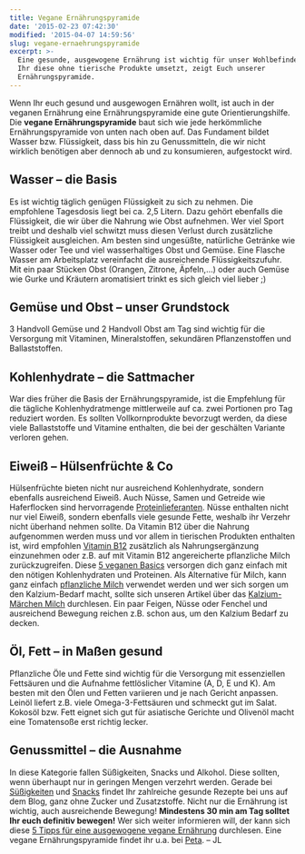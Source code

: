 ```yaml
---
title: Vegane Ernährungspyramide
date: '2015-02-23 07:42:30'
modified: '2015-04-07 14:59:56'
slug: vegane-ernaehrungspyramide
excerpt: >-
  Eine gesunde, ausgewogene Ernährung ist wichtig für unser Wohlbefinden! Wie
  Ihr diese ohne tierische Produkte umsetzt, zeigt Euch unserer
  Ernährungspyramide.
---
```


Wenn Ihr euch gesund und ausgewogen Ernähren wollt, ist auch in der veganen Ernährung eine Ernährungspyramide eine gute Orientierungshilfe. Die **vegane Ernährungspyramide** baut sich wie jede herkömmliche Ernährungspyramide von unten nach oben auf. Das Fundament bildet Wasser bzw. Flüssigkeit, dass bis hin zu Genussmitteln, die wir nicht wirklich benötigen aber dennoch ab und zu konsumieren, aufgestockt wird.

## Wasser – die Basis

Es ist wichtig täglich genügen Flüssigkeit zu sich zu nehmen. Die empfohlene Tagesdosis liegt bei ca. 2,5 Litern. Dazu gehört ebenfalls die Flüssigkeit, die wir über die Nahrung wie Obst aufnehmen. Wer viel Sport treibt und deshalb viel schwitzt muss diesen Verlust durch zusätzliche Flüssigkeit ausgleichen. Am besten sind ungesüßte, natürliche Getränke wie Wasser oder Tee und viel wasserhaltiges Obst und Gemüse. Eine Flasche Wasser am Arbeitsplatz vereinfacht die ausreichende Flüssigkeitszufuhr. Mit ein paar Stücken Obst (Orangen, Zitrone, Äpfeln,...) oder auch Gemüse wie Gurke und Kräutern aromatisiert trinkt es sich gleich viel lieber ;)

## Gemüse und Obst – unser Grundstock

3 Handvoll Gemüse und 2 Handvoll Obst am Tag sind wichtig für die Versorgung mit Vitaminen, Mineralstoffen, sekundären Pflanzenstoffen und Ballaststoffen.

## Kohlenhydrate – die Sattmacher

War dies früher die Basis der Ernährungspyramide, ist die Empfehlung für die tägliche Kohlenhydratmenge mittlerweile auf ca. zwei Portionen pro Tag reduziert worden. Es sollten Vollkornprodukte bevorzugt werden, da diese viele Ballaststoffe und Vitamine enthalten, die bei der geschälten Variante verloren gehen.

## Eiweiß – Hülsenfrüchte & Co

Hülsenfrüchte bieten nicht nur ausreichend Kohlenhydrate, sondern ebenfalls ausreichend Eiweiß. Auch Nüsse, Samen und Getreide wie Haferflocken sind hervorragende [Proteinlieferanten](https://www.veganblatt.com/vegane-protein-quellen). Nüsse enthalten nicht nur viel Eiweiß, sondern ebenfalls viele gesunde Fette, weshalb ihr Verzehr nicht überhand nehmen sollte. Da Vitamin B12 über die Nahrung aufgenommen werden muss und vor allem in tierischen Produkten enthalten ist, wird empfohlen [Vitamin B12](https://www.veganblatt.com/vitamin-b12) zusätzlich als Nahrungsergänzung einzunehmen oder z.B. auf mit Vitamin B12 angereicherte pflanzliche Milch zurückzugreifen. Diese [5 veganen Basics](https://www.veganblatt.com/5-vegane-basics) versorgen dich ganz einfach mit den nötigen Kohlenhydraten und Proteinen. Als Alternative für Milch, kann ganz einfach [pflanzliche Milch](https://www.veganblatt.com/t/vegane-milch) verwendet werden und wer sich sorgen um den Kalzium-Bedarf macht, sollte sich unseren Artikel über das [Kalzium-Märchen Milch](https://www.veganblatt.com/kalzium-milch) durchlesen. Ein paar Feigen, Nüsse oder Fenchel und ausreichend Bewegung reichen z.B. schon aus, um den Kalzium Bedarf zu decken.

## Öl, Fett – in Maßen gesund

Pflanzliche Öle und Fette sind wichtig für die Versorgung mit essenziellen Fettsäuren und die Aufnahme fettlöslicher Vitamine (A, D, E und K). Am besten mit den Ölen und Fetten variieren und je nach Gericht anpassen. Leinöl liefert z.B. viele Omega-3-Fettsäuren und schmeckt gut im Salat. Kokosöl bzw. Fett eignet sich gut für asiatische Gerichte und Olivenöl macht eine Tomatensoße erst richtig lecker.

## Genussmittel – die Ausnahme

In diese Kategorie fallen Süßigkeiten, Snacks und Alkohol. Diese sollten, wenn überhaupt nur in geringen Mengen verzehrt werden. Gerade bei [Süßigkeiten](https://www.veganblatt.com/t/backen-suesses) und [Snacks](https://www.veganblatt.com/pikante-knabbernuesse) findet Ihr zahlreiche gesunde Rezepte bei uns auf dem Blog, ganz ohne Zucker und Zusatzstoffe. Nicht nur die Ernährung ist wichtig, auch ausreichende Bewegung! **Mindestens 30 min am Tag solltet Ihr euch definitiv bewegen!** Wer sich weiter informieren will, der kann sich diese [5 Tipps für eine ausgewogene vegane Ernährung](https://www.veganblatt.com/5-tipps-fettarme-ausgewogene-vegane-ernaehrung) durchlesen. Eine vegane Ernährungspyramide findet ihr u.a. bei [Peta](http://www.peta.de/mediadb/ernaehrungspyramide_a4.pdf). – JL [<!-- Image removed (no copyright): ernaehrungspyramide2-640x400.jpg -->](https://www.veganblatt.com/i/ernaehrungspyramide2.jpg)
